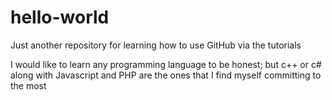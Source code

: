 # hello-world
Just another repository for learning how to use GitHub via the tutorials

I would like to learn any programming language to be honest; but c++ or c# along with Javascript and PHP are the ones that I find myself committing to the most
